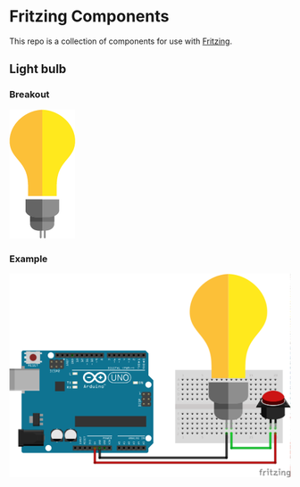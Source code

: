 # Fritzing Components
This repo is a collection of components for use with [Fritzing](http://fritzing.org/).
## Light bulb
### Breakout
![Light bulb Breakout](resources/custom_light_bulb/custom_light_bulb.png)
### Example
![Light bulb Example](resources/custom_light_bulb/custom_light_sketch.png)